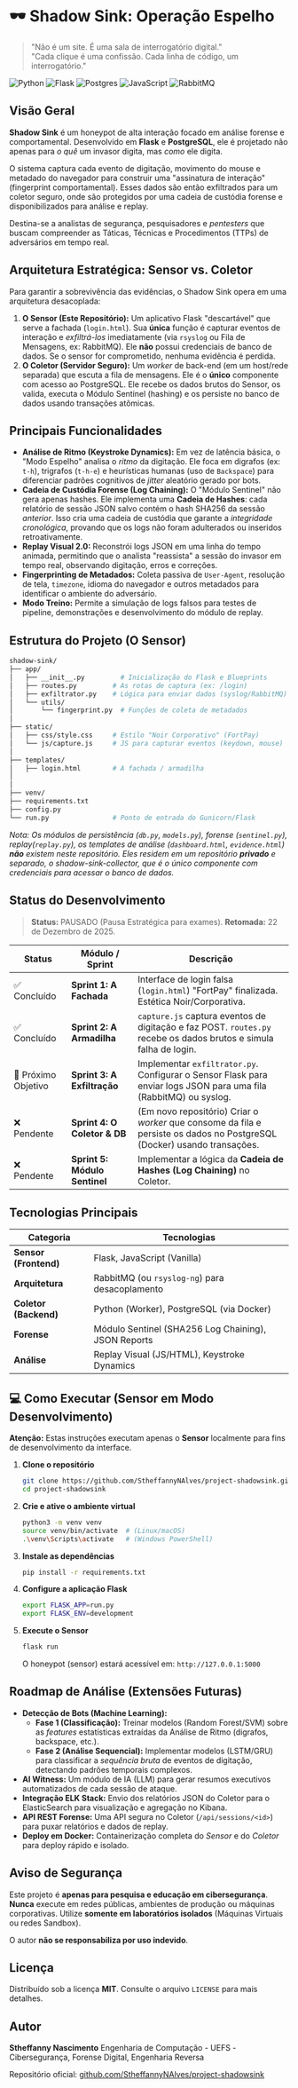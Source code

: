# 🕶️ Shadow Sink: Operação Espelho

> "Não é um site. É uma sala de interrogatório digital."  
> "Cada clique é uma confissão. Cada linha de código, um interrogatório."

![Python](https://img.shields.io/badge/python-3.9%2B-blue.svg?style=for-the-badge&logo=python&logoColor=white)
![Flask](https://img.shields.io/badge/flask-000000.svg?style=for-the-badge&logo=flask&logoColor=white)
![Postgres](https://img.shields.io/badge/postgres-%23316192.svg?style=for-the-badge&logo=postgresql&logoColor=white)
![JavaScript](https://img.shields.io/badge/javascript-323330.svg?style=for-the-badge&logo=javascript&logoColor=F7DF1E)
![RabbitMQ](https://img.shields.io/badge/Rabbitmq-FF6600?style=for-the-badge&logo=rabbitmq&logoColor=white)



## Visão Geral

**Shadow Sink** é um honeypot de alta interação focado em análise forense e comportamental. Desenvolvido em **Flask** e **PostgreSQL**, ele é projetado não apenas para *o quê* um invasor digita, mas *como* ele digita.

O sistema captura cada evento de digitação, movimento do mouse e metadado do navegador para construir uma "assinatura de interação" (fingerprint comportamental). Esses dados são então exfiltrados para um coletor seguro, onde são protegidos por uma cadeia de custódia forense e disponibilizados para análise e replay.

Destina-se a analistas de segurança, pesquisadores e *pentesters* que buscam compreender as Táticas, Técnicas e Procedimentos (TTPs) de adversários em tempo real.

## Arquitetura Estratégica: Sensor vs. Coletor

Para garantir a sobrevivência das evidências, o Shadow Sink opera em uma arquitetura desacoplada:

1.  **O Sensor (Este Repositório):** Um aplicativo Flask "descartável" que serve a fachada (`login.html`). Sua **única** função é capturar eventos de interação e *exfiltrá-los* imediatamente (via `rsyslog` ou Fila de Mensagens, ex: RabbitMQ). Ele **não** possui credenciais de banco de dados. Se o sensor for comprometido, nenhuma evidência é perdida.
2.  **O Coletor (Servidor Seguro):** Um *worker* de back-end (em um host/rede separada) que escuta a fila de mensagens. Ele é o **único** componente com acesso ao PostgreSQL. Ele recebe os dados brutos do Sensor, os valida, executa o Módulo Sentinel (hashing) e os persiste no banco de dados usando transações atômicas.

## Principais Funcionalidades

  - **Análise de Ritmo (Keystroke Dynamics):** Em vez de latência básica, o "Modo Espelho" analisa o *ritmo* da digitação. Ele foca em digrafos (ex: `t-h`), trigrafos (`t-h-e`) e heurísticas humanas (uso de `Backspace`) para diferenciar padrões cognitivos de *jitter* aleatório gerado por bots.
  - **Cadeia de Custódia Forense (Log Chaining):** O "Módulo Sentinel" não gera apenas hashes. Ele implementa uma **Cadeia de Hashes**: cada relatório de sessão JSON salvo contém o hash SHA256 da sessão *anterior*. Isso cria uma cadeia de custódia que garante a *integridade cronológica*, provando que os logs não foram adulterados ou inseridos retroativamente.
  - **Replay Visual 2.0:** Reconstrói logs JSON em uma linha do tempo animada, permitindo que o analista "reassista" a sessão do invasor em tempo real, observando digitação, erros e correções.
  - **Fingerprinting de Metadados:** Coleta passiva de `User-Agent`, resolução de tela, `timezone`, idioma do navegador e outros metadados para identificar o ambiente do adversário.
  - **Modo Treino:** Permite a simulação de logs falsos para testes de pipeline, demonstrações e desenvolvimento do módulo de replay.

## Estrutura do Projeto (O Sensor)

```bash
shadow-sink/
├── app/
│   ├── __init__.py         # Inicialização do Flask e Blueprints
│   ├── routes.py         # As rotas de captura (ex: /login)
│   ├── exfiltrator.py    # Lógica para enviar dados (syslog/RabbitMQ)
│   └── utils/
│       └── fingerprint.py  # Funções de coleta de metadados
│
├── static/
│   ├── css/style.css     # Estilo "Noir Corporativo" (FortPay)
│   └── js/capture.js     # JS para capturar eventos (keydown, mouse)
│
├── templates/
│   ├── login.html        # A fachada / armadilha
│   
│
├── venv/
├── requirements.txt
├── config.py
└── run.py                # Ponto de entrada do Gunicorn/Flask
```

*Nota: Os módulos de persistência (`db.py`, `models.py`), forense (`sentinel.py`), replay(`replay.py`), os templates de análise (`dashboard.html`, `evidence.html`) **não** existem neste repositório.* 
*Eles residem em um repositório **privado** e separado, o shadow-sink-collector, que é o único componente com credenciais para acessar o banco de dados.*

## Status do Desenvolvimento

> **Status:** PAUSADO (Pausa Estratégica para exames).
> **Retomada:** 22 de Dezembro de 2025.

>

<table>
  <thead>
    <tr>
      <th>Status</th>
      <th>Módulo / Sprint</th>
      <th>Descrição</th>
    </tr>
  </thead>
  <tbody>
    <tr>
      <td>✅ Concluído</td>
      <td><strong>Sprint 1: A Fachada</strong></td>
      <td>Interface de login falsa (<code>login.html</code>) "FortPay" finalizada. Estética Noir/Corporativa.</td>
    </tr>
    <tr>
      <td>✅ Concluído</td>
      <td><strong>Sprint 2: A Armadilha</strong></td>
      <td><code>capture.js</code> captura eventos de digitação e faz POST. <code>routes.py</code> recebe os dados brutos e simula falha de login.</td>
    </tr>
    <tr>
      <td>🎯 Próximo Objetivo</td>
      <td><strong>Sprint 3: A Exfiltração</strong></td>
      <td>Implementar <code>exfiltrator.py</code>. Configurar o Sensor Flask para enviar logs JSON para uma fila (RabbitMQ) ou syslog.</td>
    </tr>
    <tr>
      <td>❌ Pendente</td>
      <td><strong>Sprint 4: O Coletor &amp; DB</strong></td>
      <td>(Em novo repositório) Criar o <em>worker</em> que consome da fila e persiste os dados no PostgreSQL (Docker) usando transações.</td>
    </tr>
    <tr>
      <td>❌ Pendente</td>
      <td><strong>Sprint 5: Módulo Sentinel</strong></td>
      <td>Implementar a lógica da <strong>Cadeia de Hashes (Log Chaining)</strong> no Coletor.</td>
    </tr>
  </tbody>
</table>


## Tecnologias Principais

| Categoria | Tecnologias |
|---|---|
| **Sensor (Frontend)** | Flask, JavaScript (Vanilla) |
| **Arquitetura** | RabbitMQ (ou `rsyslog-ng`) para desacoplamento |
| **Coletor (Backend)** | Python (Worker), PostgreSQL (via Docker) |
| **Forense** | Módulo Sentinel (SHA256 Log Chaining), JSON Reports |
| **Análise** | Replay Visual (JS/HTML), Keystroke Dynamics |

## 💻 Como Executar (Sensor em Modo Desenvolvimento)

**Atenção:** Estas instruções executam apenas o **Sensor** localmente para fins de desenvolvimento da interface.

1.  **Clone o repositório**

    ```bash
    git clone https://github.com/StheffannyNAlves/project-shadowsink.git
    cd project-shadowsink
    ```

2.  **Crie e ative o ambiente virtual**

    ```bash
    python3 -m venv venv
    source venv/bin/activate  # (Linux/macOS)
    .\venv\Scripts\activate   # (Windows PowerShell)
    ```

3.  **Instale as dependências**

    ```bash
    pip install -r requirements.txt
    ```

4.  **Configure a aplicação Flask**

    ```bash
    export FLASK_APP=run.py
    export FLASK_ENV=development
    ```

5.  **Execute o Sensor**

    ```bash
    flask run
    ```

    O honeypot (sensor) estará acessível em: `http://127.0.0.1:5000`

## Roadmap de Análise (Extensões Futuras)

  - **Detecção de Bots (Machine Learning):**
      - **Fase 1 (Classificação):** Treinar modelos (Random Forest/SVM) sobre as *features* estatísticas extraídas da Análise de Ritmo (digrafos, backspace, etc.).
      - **Fase 2 (Análise Sequencial):** Implementar modelos (LSTM/GRU) para classificar a *sequência bruta* de eventos de digitação, detectando padrões temporais complexos.
  - **AI Witness:** Um módulo de IA (LLM) para gerar resumos executivos automatizados de cada sessão de ataque.
  - **Integração ELK Stack:** Envio dos relatórios JSON do Coletor para o ElasticSearch para visualização e agregação no Kibana.
  - **API REST Forense:** Uma API segura no Coletor (`/api/sessions/<id>`) para puxar relatórios e dados de replay.
  - **Deploy em Docker:** Containerização completa do *Sensor* e do *Coletor* para deploy rápido e isolado.

## Aviso de Segurança

Este projeto é **apenas para pesquisa e educação em cibersegurança**.
**Nunca** execute em redes públicas, ambientes de produção ou máquinas corporativas.
Utilize **somente em laboratórios isolados** (Máquinas Virtuais ou redes Sandbox).

O autor **não se responsabiliza por uso indevido**.

## Licença

Distribuído sob a licença **MIT**.
Consulte o arquivo `LICENSE` para mais detalhes.

## Autor

**Stheffanny Nascimento**
Engenharia de Computação - UEFS
\-Cibersegurança, Forense Digital, Engenharia Reversa

Repositório oficial: [github.com/StheffannyNAlves/project-shadowsink](#)